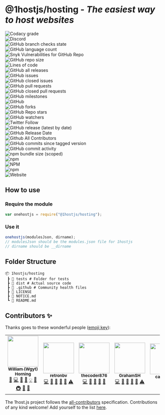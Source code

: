 # @1hostjs/hosting - _The easiest way to host websites_

![Codacy grade](https://img.shields.io/codacy/grade/aa8004662996446e9dd30ff0d1c71c5b?logo=codacy&logoColor=white&style=flat-square&color=F63202)  
![Discord](https://img.shields.io/discord/815203873324662865?color=F63202&logo=discord&logoColor=white&style=flat-square)  
![GitHub branch checks state](https://img.shields.io/github/checks-status/1hostjs/hosting/main?logo=github&logoColor=white&style=flat-square&color=F63202)  
![GitHub language count](https://img.shields.io/github/languages/count/1hostjs/hosting?logo=github&logoColor=white&style=flat-square&color=red)  
![Snyk Vulnerabilities for GitHub Repo](https://img.shields.io/snyk/vulnerabilities/github/1hostjs/hosting?color=F63202&logo=github&logoColor=white&style=flat-square)  
![GitHub repo size](https://img.shields.io/github/repo-size/1hostjs/hosting?color=F63202&logo=github&logoColor=white&style=flat-square)  
![Lines of code](https://img.shields.io/tokei/lines/github/1hostjs/hosting?color=F63202&label=total%20lines%20of%20code&logo=github&logoColor=white&style=flat-square)  
![GitHub all releases](https://img.shields.io/github/downloads/1hostjs/hosting/total?color=F63202&logo=github&logoColor=white&style=flat-square)  
![GitHub issues](https://img.shields.io/github/issues/1hostjs/hosting?color=F63202&logo=github&logoColor=white&style=flat-square)  
![GitHub closed issues](https://img.shields.io/github/issues-closed/1hostjs/hosting?color=F63202&logo=github&logoColor=white&style=flat-square)  
![GitHub pull requests](https://img.shields.io/github/issues-pr/1hostjs/hosting?color=F63202&logo=github&logoColor=white&style=flat-square)  
![GitHub closed pull requests](https://img.shields.io/github/issues-pr-closed/1hostjs/hosting?color=F63202&logo=github&logoColor=white&style=flat-square)  
![GitHub milestones](https://img.shields.io/github/milestones/all/1hostjs/hosting?color=F63202&logo=github&logoColor=white&style=flat-square)  
![GitHub](https://img.shields.io/github/license/1hostjs/hosting?color=F63202&logo=github&logoColor=white&style=flat-square)  
![GitHub forks](https://img.shields.io/github/forks/1hostjs/hosting?color=F63202&logo=github&logoColor=white&style=flat-square)  
![GitHub Repo stars](https://img.shields.io/github/stars/1hostjs/hosting?color=F63202&logo=github&logoColor=white&style=flat-square)  
![GitHub watchers](https://img.shields.io/github/watchers/1hostjs/hosting?color=F63202&logo=github&logoColor=white&style=flat-square)  
![Twitter Follow](https://img.shields.io/twitter/follow/wgytcraft?color=F63202&logo=twitter&logoColor=white&style=flat-square)  
![GitHub release (latest by date)](https://img.shields.io/github/v/release/1hostjs/hosting?color=F63202&logo=github&logoColor=white&style=flat-square)  
![GitHub Release Date](https://img.shields.io/github/release-date/1hostjs/hosting?color=F63202&logo=github&logoColor=white&style=flat-square)  
![Github All Contributors](https://img.shields.io/github/all-contributors/1hostjs/hosting/main?color=F63202&logo=github&logoColor=white&style=flat-square)  
![GitHub commits since tagged version](https://img.shields.io/github/commits-since/1hostjs/hosting/latest/main?color=F63202&logo=github&logoColor=white&style=flat-square)  
![GitHub commit activity](https://img.shields.io/github/commit-activity/w/1hostjs/hosting?color=F63202&logo=github&logoColor=white&style=flat-square)  
![npm bundle size (scoped)](https://img.shields.io/bundlephobia/min/@1hostjs/hosting?color=F63202&logo=npm&logoColor=white&style=flat-square)  
![npm](https://img.shields.io/npm/dt/@1hostjs/hosting?color=F63202&logo=npm&logoColor=white&style=flat-square)  
![NPM](https://img.shields.io/npm/l/@1hostjs%252Fhosting?color=F63202&logo=npm&logoColor=white&style=flat-square)  
![npm](https://img.shields.io/npm/v/@1hostjs%252fhosting?color=F63202&logo=npm&logoColor=white&style=flat-square)  
![Website](https://img.shields.io/website?color=F63202&down_color=F63202&down_message=down&label=docs&logo=nuxt.js&logoColor=white&style=flat-square&up_color=F63202&up_message=are%20up&url=https%3A%2F%2F1host.js.org)  

## How to use

### Require the module

```javascript
var onehostjs = require("@1hostjs/hosting");
```

### Use it

```javascript
onehostjs(modulesJson, dirname);
// modulesJson should be the modules.json file for 1hostjs
// dirname should be __dirname
```

## Folder Structure

```text
📦 1hostjs/hosting
 ┣ 📂 tests # Folder for tests
 ┣ 📂 dist # Actual source code
 ┣ 📂 .github # Community health files
 ┣ 📜 LICENSE
 ┣ 📜 NOTICE.md
 ┗ 📜 README.md
```

## Contributors ✨

Thanks goes to these wonderful people ([emoji key](https://allcontributors.org/docs/en/emoji-key)):

<!-- ALL-CONTRIBUTORS-LIST:START - Do not remove or modify this section -->
<!-- prettier-ignore-start -->
<!-- markdownlint-disable -->
<table>
  <tr>
    <td align="center"><a href="http://wgyt.tk"><img src="https://avatars.githubusercontent.com/u/68466727?v=4?s=100" width="100px;" alt=""/><br /><sub><b>William (Wgyt) Horning</b></sub></a><br /><a href="https://github.com/1hostjs/hosting/issues?q=author%3Awgyt" title="Bug reports">🐛</a> <a href="https://github.com/1hostjs/hosting/commits?author=wgyt" title="Code">💻</a> <a href="https://github.com/1hostjs/hosting/commits?author=wgyt" title="Documentation">📖</a> <a href="#design-wgyt" title="Design">🎨</a> <a href="#example-wgyt" title="Examples">💡</a> <a href="#ideas-wgyt" title="Ideas, Planning, & Feedback">🤔</a> <a href="#infra-wgyt" title="Infrastructure (Hosting, Build-Tools, etc)">🚇</a> <a href="#maintenance-wgyt" title="Maintenance">🚧</a> <a href="https://github.com/1hostjs/hosting/pulls?q=is%3Apr+reviewed-by%3Awgyt" title="Reviewed Pull Requests">👀</a></td>
    <td align="center"><a href="https://retronbv.github.io"><img src="https://avatars.githubusercontent.com/u/49005044?v=4?s=100" width="100px;" alt=""/><br /><sub><b>retronbv</b></sub></a><br /><a href="https://github.com/1hostjs/hosting/commits?author=retronbv" title="Code">💻</a> <a href="#ideas-retronbv" title="Ideas, Planning, & Feedback">🤔</a> <a href="https://github.com/1hostjs/hosting/issues?q=author%3Aretronbv" title="Bug reports">🐛</a> <a href="https://github.com/1hostjs/hosting/pulls?q=is%3Apr+reviewed-by%3Aretronbv" title="Reviewed Pull Requests">👀</a> <a href="#maintenance-retronbv" title="Maintenance">🚧</a> <a href="https://github.com/1hostjs/hosting/commits?author=retronbv" title="Tests">⚠️</a></td>
    <td align="center"><a href="https://thecoder876.github.io"><img src="https://avatars.githubusercontent.com/u/76265544?v=4?s=100" width="100px;" alt=""/><br /><sub><b>thecoder876</b></sub></a><br /><a href="https://github.com/1hostjs/hosting/commits?author=thecoder876" title="Code">💻</a> <a href="#ideas-thecoder876" title="Ideas, Planning, & Feedback">🤔</a> <a href="#maintenance-thecoder876" title="Maintenance">🚧</a> <a href="#projectManagement-thecoder876" title="Project Management">📆</a> <a href="https://github.com/1hostjs/hosting/pulls?q=is%3Apr+reviewed-by%3Athecoder876" title="Reviewed Pull Requests">👀</a></td>
    <td align="center"><a href="https://grahamsh.com"><img src="https://avatars.githubusercontent.com/u/64214252?v=4?s=100" width="100px;" alt=""/><br /><sub><b>GrahamSH</b></sub></a><br /><a href="https://github.com/1hostjs/hosting/commits?author=GrahamSH-LLK" title="Code">💻</a> <a href="https://github.com/1hostjs/hosting/commits?author=GrahamSH-LLK" title="Documentation">📖</a> <a href="https://github.com/1hostjs/hosting/issues?q=author%3AGrahamSH-LLK" title="Bug reports">🐛</a> <a href="#ideas-GrahamSH-LLK" title="Ideas, Planning, & Feedback">🤔</a> <a href="https://github.com/1hostjs/hosting/pulls?q=is%3Apr+reviewed-by%3AGrahamSH-LLK" title="Reviewed Pull Requests">👀</a> <a href="https://github.com/1hostjs/hosting/commits?author=GrahamSH-LLK" title="Tests">⚠️</a></td>
    <td align="center"><a href="https://github.com/cary-uwu"><img src="https://avatars.githubusercontent.com/u/81051124?v=4?s=100" width="100px;" alt=""/><br /><sub><b>cary-uwu</b></sub></a><br /><a href="#ideas-cary-uwu" title="Ideas, Planning, & Feedback">🤔</a></td>
  </tr>
</table>

<!-- markdownlint-restore -->
<!-- prettier-ignore-end -->

<!-- ALL-CONTRIBUTORS-LIST:END -->

The 1host.js project follows the [all-contributors](https://github.com/all-contributors/all-contributors) specification. Contributions of any kind welcome! Add yourself to the list [here](https://github.com/1hostjs/hosting/issues/9).
